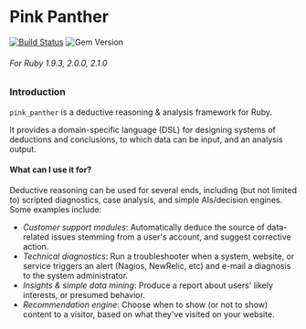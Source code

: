 Pink Panther
==========

[![Build Status](https://travis-ci.org/delner/pink_panther.svg?branch=master)](https://travis-ci.org/delner/pink_panther) ![Gem Version](https://badge.fury.io/rb/pink_panther.svg)
###### *For Ruby 1.9.3, 2.0.0, 2.1.0*

### Introduction

`pink_panther` is a deductive reasoning & analysis framework for Ruby.

It provides a domain-specific language (DSL) for designing systems of deductions and conclusions, to which data can be input, and an analysis output.

#### What can I use it for?

Deductive reasoning can be used for several ends, including (but not limited to) scripted diagnostics, case analysis, and simple AIs/decision engines. Some examples include:

 - *Customer support modules*: Automatically deduce the source of data-related issues stemming from a user's account, and suggest corrective action.
 - *Technical diagnostics*: Run a troubleshooter when a system, website, or service triggers an alert (Nagios, NewRelic, etc) and e-mail a diagnosis to the system administrator.
 - *Insights & simple data mining*: Produce a report about users' likely interests, or presumed behavior.
 - *Recommendation engine*: Choose when to show (or not to show) content to a visitor, based on what they've visited on your website.
